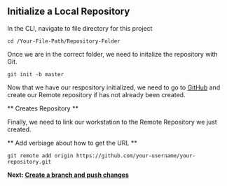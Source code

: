 ## Initialize a Local Repository
In the CLI, navigate to file directory for this project
```shell
cd /Your-File-Path/Repository-Folder
```
Once we are in the correct folder, we need to initalize the repository with Git.

```shell
git init -b master
```
Now that we have our respository initialized, we need to go to [GitHub](https://github.com) and create our Remote repository if has not already been created.

** Creates Repository **

Finally, we need to link our workstation to the Remote Repository we just created. 

** Add verbiage about how to get the URL **
```shell
git remote add origin https://github.com/your-username/your-repository.git
```

**Next: [Create a branch and push changes](Create%20a%20Branch%20and%20Push%20changes.md)**